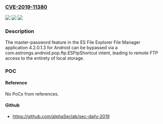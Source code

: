 ### [CVE-2019-11380](https://cve.mitre.org/cgi-bin/cvename.cgi?name=CVE-2019-11380)
![](https://img.shields.io/static/v1?label=Product&message=n%2Fa&color=blue)
![](https://img.shields.io/static/v1?label=Version&message=n%2Fa&color=blue)
![](https://img.shields.io/static/v1?label=Vulnerability&message=n%2Fa&color=brighgreen)

### Description

The master-password feature in the ES File Explorer File Manager application 4.2.0.1.3 for Android can be bypassed via a com.estrongs.android.pop.ftp.ESFtpShortcut intent, leading to remote FTP access to the entirety of local storage.

### POC

#### Reference
No PoCs from references.

#### Github
- https://github.com/alphaSeclab/sec-daily-2019

